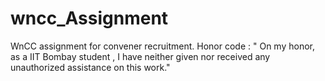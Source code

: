 # wncc_Assignment
WnCC assignment for convener recruitment.     Honor code :  "   On my honor, as a IIT Bombay student , I have neither given nor received any unauthorized assistance on this work." 
